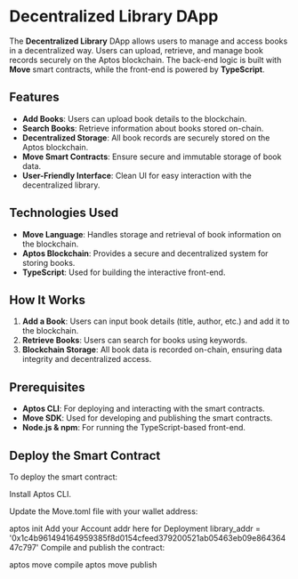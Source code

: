 # Decentralized Library DApp

The **Decentralized Library** DApp allows users to manage and access books in a decentralized way. Users can upload, retrieve, and manage book records securely on the Aptos blockchain. The back-end logic is built with **Move** smart contracts, while the front-end is powered by **TypeScript**.

## Features
- **Add Books**: Users can upload book details to the blockchain.
- **Search Books**: Retrieve information about books stored on-chain.
- **Decentralized Storage**: All book records are securely stored on the Aptos blockchain.
- **Move Smart Contracts**: Ensure secure and immutable storage of book data.
- **User-Friendly Interface**: Clean UI for easy interaction with the decentralized library.

## Technologies Used
- **Move Language**: Handles storage and retrieval of book information on the blockchain.
- **Aptos Blockchain**: Provides a secure and decentralized system for storing books.
- **TypeScript**: Used for building the interactive front-end.

## How It Works
1. **Add a Book**: Users can input book details (title, author, etc.) and add it to the blockchain.
2. **Retrieve Books**: Users can search for books using keywords.
3. **Blockchain Storage**: All book data is recorded on-chain, ensuring data integrity and decentralized access.

## Prerequisites
- **Aptos CLI**: For deploying and interacting with the smart contracts.
- **Move SDK**: Used for developing and publishing the smart contracts.
- **Node.js & npm**: For running the TypeScript-based front-end.

## Deploy the Smart Contract
To deploy the smart contract:

Install Aptos CLI.

Update the Move.toml file with your wallet address:

aptos init
Add your Account addr here for Deployment
library_addr = '0x1c4b961494164959385f8d0154cfeed379200521ab05463eb09e86436447c797'
Compile and publish the contract:

aptos move compile
aptos move publish


